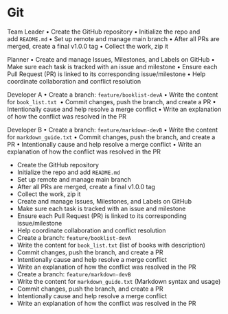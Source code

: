 # Git

Team Leader
• Create the GitHub repository
• Initialize the repo and add `README.md`
• Set up remote and manage main branch
• After all PRs are merged, create a final v1.0.0 tag
• Collect the work, zip it


Planner
• Create and manage Issues, Milestones, and Labels on GitHub
• Make sure each task is tracked with an issue and milestone
• Ensure each Pull Request (PR) is linked to its corresponding issue/milestone
• Help coordinate collaboration and conflict resolution


Developer A
• Create a branch: `feature/booklist-devA`
• Write the content for `book_list.txt` 
• Commit changes, push the branch, and create a PR
• Intentionally cause and help resolve a merge conflict
• Write an explanation of how the conflict was resolved in the PR


Developer B
• Create a branch: `feature/markdown-devB`
• Write the content for `markdown_guide.txt`
• Commit changes, push the branch, and create a PR
• Intentionally cause and help resolve a merge conflict
• Write an explanation of how the conflict was resolved in the PR

- Create the GitHub repository
- Initialize the repo and add `README.md`
- Set up remote and manage main branch
- After all PRs are merged, create a final v1.0.0 tag
- Collect the work, zip it
- Create and manage Issues, Milestones, and Labels on GitHub
- Make sure each task is tracked with an issue and milestone
- Ensure each Pull Request (PR) is linked to its corresponding issue/milestone
- Help coordinate collaboration and conflict resolution
- Create a branch: `feature/booklist-devA`
- Write the content for `book_list.txt` (list of books with description)
- Commit changes, push the branch, and create a PR
- Intentionally cause and help resolve a merge conflict
- Write an explanation of how the conflict was resolved in the PR
- Create a branch: `feature/markdown-devB`
- Write the content for `markdown_guide.txt` (Markdown syntax and usage)
- Commit changes, push the branch, and create a PR
- Intentionally cause and help resolve a merge conflict
- Write an explanation of how the conflict was resolved in the PR

